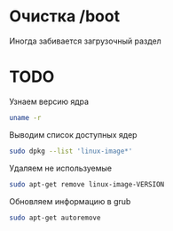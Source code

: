 # Очистка /boot

Иногда забивается загрузочный раздел

# TODO

Узнаем версию ядра 

```bash
uname -r
```

Выводим список доступных ядер

```bash
sudo dpkg --list 'linux-image*'
```

Удаляем не используемые

```bash
sudo apt-get remove linux-image-VERSION
```

Обновляем информацию в grub

```bash
sudo apt-get autoremove
```
